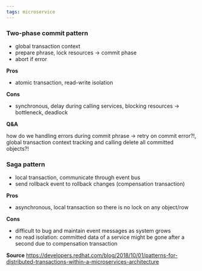 ```yaml
---
tags: microservice
---
```


### Two-phase commit pattern
- global transaction context
- prepare phrase, lock resources -> commit phase
- abort if error

**Pros**
- atomic transaction, read-write isolation

**Cons**
- synchronous, delay during calling services, blocking resources -> bottleneck, deadlock

**Q&A**  

how do we handling errors during commit phrase -> retry on commit error?!, global transaction context tracking and calling delete all committed objects?!

### Saga pattern
- local transaction, communicate through event bus
- send rollback event to rollback changes (compensation transaction)

**Pros**
- asynchronous, local transaction so there is no lock on any object/row

**Cons**
- difficult to bug and maintain event messages as system grows
- no read isolation: committed data of a service might be gone after a second due to compensation transaction


**Source**
https://developers.redhat.com/blog/2018/10/01/patterns-for-distributed-transactions-within-a-microservices-architecture
